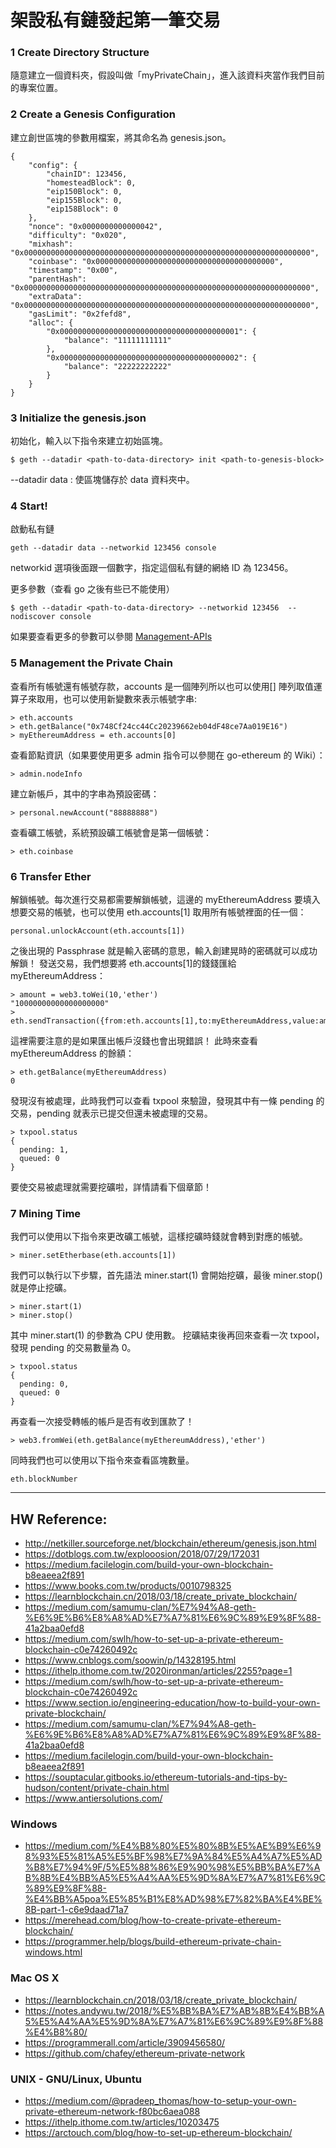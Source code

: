 # 架設私有鏈發起第一筆交易

### 1 Create Directory Structure
隨意建立一個資料夾，假設叫做「myPrivateChain」，進入該資料夾當作我們目前的專案位置。

### 2 Create a Genesis Configuration
建立創世區塊的參數用檔案，將其命名為 genesis.json。
```
{
    "config": {
        "chainID": 123456,
        "homesteadBlock": 0,
        "eip150Block": 0,
        "eip155Block": 0,
        "eip158Block": 0
    },
    "nonce": "0x0000000000000042",
    "difficulty": "0x020",
    "mixhash": "0x0000000000000000000000000000000000000000000000000000000000000000",
    "coinbase": "0x0000000000000000000000000000000000000000",
    "timestamp": "0x00",
    "parentHash": "0x0000000000000000000000000000000000000000000000000000000000000000",
    "extraData": "0x0000000000000000000000000000000000000000000000000000000000000000",
    "gasLimit": "0x2fefd8",
    "alloc": {
        "0x0000000000000000000000000000000000000001": {
            "balance": "11111111111"
        },
        "0x0000000000000000000000000000000000000002": {
            "balance": "22222222222"
        }
    }
}
```

### 3 Initialize the genesis.json
初始化，輸入以下指令來建立初始區塊。
```
$ geth --datadir <path-to-data-directory> init <path-to-genesis-block>
```
--datadir data : 使區塊儲存於 data 資料夾中。
### 4 Start!
啟動私有鏈
```
geth --datadir data --networkid 123456 console
```
networkid 選項後面跟一個數字，指定這個私有鏈的網絡 ID 為 123456。

更多參數（查看 go 之後有些已不能使用）
```
$ geth --datadir <path-to-data-directory> --networkid 123456  --nodiscover console
```
如果要查看更多的參數可以參閱 [Management-APIs](https://geth.ethereum.org/docs/rpc/server)

### 5 Management the Private Chain
查看所有帳號還有帳號存款，accounts 是一個陣列所以也可以使用[] 陣列取值運算子來取用，也可以使用新變數來表示帳號字串:
```
> eth.accounts
> eth.getBalance("0x748Cf24cc44Cc20239662eb04dF48ce7Aa019E16")
> myEthereumAddress = eth.accounts[0]
```
查看節點資訊（如果要使用更多 admin 指令可以參閱在 go-ethereum 的 Wiki）：
```
> admin.nodeInfo
```

建立新帳戶，其中的字串為預設密碼：
```
> personal.newAccount("88888888")
```
查看礦工帳號，系統預設礦工帳號會是第一個帳號：
```
> eth.coinbase
```

### 6 Transfer Ether
解鎖帳號。每次進行交易都需要解鎖帳號，這邊的 myEthereumAddress 要填入想要交易的帳號，也可以使用 eth.accounts[1] 取用所有帳號裡面的任一個：
```
personal.unlockAccount(eth.accounts[1])
```
之後出現的 Passphrase 就是輸入密碼的意思，輸入創建晃時的密碼就可以成功解鎖！
發送交易，我們想要將 eth.accounts[1]的錢錢匯給 myEthereumAddress：
```
> amount = web3.toWei(10,'ether')
"10000000000000000000"
> eth.sendTransaction({from:eth.accounts[1],to:myEthereumAddress,value:amount})
```
這裡需要注意的是如果匯出帳戶沒錢也會出現錯誤！
此時來查看 myEthereumAddress 的餘額：
```
> eth.getBalance(myEthereumAddress)
0
```

發現沒有被處理，此時我們可以查看 txpool 來驗證，發現其中有一條 pending 的交易，pending 就表示已提交但還未被處理的交易。
```
> txpool.status
{
  pending: 1,
  queued: 0
}
```
要使交易被處理就需要挖礦啦，詳情請看下個章節！

### 7 Mining Time
我們可以使用以下指令來更改礦工帳號，這樣挖礦時錢就會轉到對應的帳號。
```
> miner.setEtherbase(eth.accounts[1])
```
我們可以執行以下步驟，首先語法 miner.start(1) 會開始挖礦，最後 miner.stop() 就是停止挖礦。
```
> miner.start(1)
> miner.stop()
```
其中 miner.start(1) 的參數為 CPU 使用數。
挖礦結束後再回來查看一次 txpool，發現 pending 的交易數量為 0。
```
> txpool.status
{
  pending: 0,
  queued: 0
}
```
再查看一次接受轉帳的帳戶是否有收到匯款了！
```
> web3.fromWei(eth.getBalance(myEthereumAddress),'ether')
```
同時我們也可以使用以下指令來查看區塊數量。
```
eth.blockNumber
```

---

## HW Reference:
* http://netkiller.sourceforge.net/blockchain/ethereum/genesis.json.html
* https://dotblogs.com.tw/explooosion/2018/07/29/172031
* https://medium.facilelogin.com/build-your-own-blockchain-b8eaeea2f891
* https://www.books.com.tw/products/0010798325
* https://learnblockchain.cn/2018/03/18/create_private_blockchain/
* https://medium.com/samumu-clan/%E7%94%A8-geth-%E6%9E%B6%E8%A8%AD%E7%A7%81%E6%9C%89%E9%8F%88-41a2baa0efd8
* https://medium.com/swlh/how-to-set-up-a-private-ethereum-blockchain-c0e74260492c
* https://www.cnblogs.com/soowin/p/14328195.html
* https://ithelp.ithome.com.tw/2020ironman/articles/2255?page=1
* https://medium.com/swlh/how-to-set-up-a-private-ethereum-blockchain-c0e74260492c
* https://www.section.io/engineering-education/how-to-build-your-own-private-blockchain/
* https://medium.com/samumu-clan/%E7%94%A8-geth-%E6%9E%B6%E8%A8%AD%E7%A7%81%E6%9C%89%E9%8F%88-41a2baa0efd8
* https://medium.facilelogin.com/build-your-own-blockchain-b8eaeea2f891
* https://souptacular.gitbooks.io/ethereum-tutorials-and-tips-by-hudson/content/private-chain.html
* https://www.antiersolutions.com/

### Windows
* https://medium.com/%E4%B8%80%E5%80%8B%E5%AE%B9%E6%98%93%E5%81%A5%E5%BF%98%E7%9A%84%E5%A4%A7%E5%AD%B8%E7%94%9F/5%E5%88%86%E9%90%98%E5%BB%BA%E7%AB%8B%E4%BB%A5%E5%A4%AA%E5%9D%8A%E7%A7%81%E6%9C%89%E9%8F%88-%E4%BB%A5poa%E5%85%B1%E8%AD%98%E7%82%BA%E4%BE%8B-part-1-c6e9daad71a7
* https://merehead.com/blog/how-to-create-private-ethereum-blockchain/
* https://programmer.help/blogs/build-ethereum-private-chain-windows.html

### Mac OS X
* https://learnblockchain.cn/2018/03/18/create_private_blockchain/
* https://notes.andywu.tw/2018/%E5%BB%BA%E7%AB%8B%E4%BB%A5%E5%A4%AA%E5%9D%8A%E7%A7%81%E6%9C%89%E9%8F%88%E4%B8%80/
* https://programmerall.com/article/3909456580/
* https://github.com/chafey/ethereum-private-network

### UNIX - GNU/Linux, Ubuntu
* https://medium.com/@pradeep_thomas/how-to-setup-your-own-private-ethereum-network-f80bc6aea088
* https://ithelp.ithome.com.tw/articles/10203475
* https://arctouch.com/blog/how-to-set-up-ethereum-blockchain/
